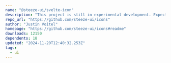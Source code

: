```yaml
---
name: "@steeze-ui/svelte-icon"
description: "This project is still in experimental development. Expect bugs and breaking changes!"
repo_url: "https://github.com/steeze-ui/icons"
author: "Justin Voitel"
homepage: "https://github.com/steeze-ui/icons#readme"
downloads: 12150
dependents: 18
updated: "2024-11-20T12:40:32.253Z"
tags: 
  - ui
---
```


